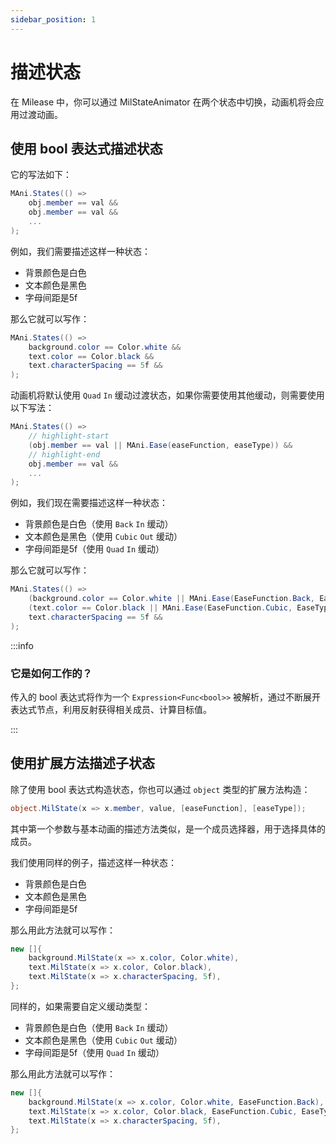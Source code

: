 ```yaml
---
sidebar_position: 1
---
```


# 描述状态

在 Milease 中，你可以通过 MilStateAnimator 在两个状态中切换，动画机将会应用过渡动画。

## 使用 bool 表达式描述状态

它的写法如下：

```csharp
MAni.States(() => 
	obj.member == val && 
	obj.member == val && 
	...
);
```

例如，我们需要描述这样一种状态：

* 背景颜色是白色
* 文本颜色是黑色
* 字母间距是5f

那么它就可以写作：

```csharp
MAni.States(() => 
	background.color == Color.white &&
	text.color == Color.black &&
	text.characterSpacing == 5f &&
);
```

动画机将默认使用 `Quad` `In` 缓动过渡状态，如果你需要使用其他缓动，则需要使用以下写法：

```csharp
MAni.States(() => 
    // highlight-start
	(obj.member == val || MAni.Ease(easeFunction, easeType)) && 
    // highlight-end
	obj.member == val && 
	...
);
```

例如，我们现在需要描述这样一种状态：

* 背景颜色是白色（使用 `Back`  `In` 缓动）
* 文本颜色是黑色（使用 `Cubic`  `Out` 缓动）
* 字母间距是5f（使用 `Quad`  `In` 缓动）

那么它就可以写作：

```csharp
MAni.States(() => 
	(background.color == Color.white || MAni.Ease(EaseFunction.Back, EaseType.In)) &&
	(text.color == Color.black || MAni.Ease(EaseFunction.Cubic, EaseType.Out)) &&
	text.characterSpacing == 5f &&
);
```

:::info

### 它是如何工作的？

传入的 bool 表达式将作为一个 `Expression<Func<bool>>` 被解析，通过不断展开表达式节点，利用反射获得相关成员、计算目标值。

:::

## 使用扩展方法描述子状态

除了使用 bool 表达式构造状态，你也可以通过 `object` 类型的扩展方法构造：

```csharp
object.MilState(x => x.member, value, [easeFunction], [easeType]);
```

其中第一个参数与基本动画的描述方法类似，是一个成员选择器，用于选择具体的成员。

我们使用同样的例子，描述这样一种状态：

* 背景颜色是白色
* 文本颜色是黑色
* 字母间距是5f

那么用此方法就可以写作：

```csharp
new []{
	background.MilState(x => x.color, Color.white),
	text.MilState(x => x.color, Color.black),
	text.MilState(x => x.characterSpacing, 5f),
};
```

同样的，如果需要自定义缓动类型：

* 背景颜色是白色（使用 `Back`  `In` 缓动）
* 文本颜色是黑色（使用 `Cubic`  `Out` 缓动）
* 字母间距是5f（使用 `Quad`  `In` 缓动）

那么用此方法就可以写作：

```csharp
new []{
	background.MilState(x => x.color, Color.white, EaseFunction.Back),
	text.MilState(x => x.color, Color.black, EaseFunction.Cubic, EaseType.Out),
	text.MilState(x => x.characterSpacing, 5f),
};
```

